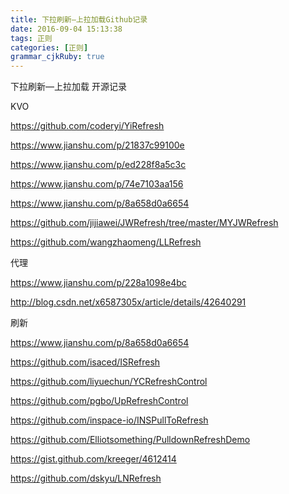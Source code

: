 ```yaml
---
title: 下拉刷新—上拉加载Github记录
date: 2016-09-04 15:13:38
tags: 正则
categories: [正则]
grammar_cjkRuby: true
---
```


下拉刷新—上拉加载 开源记录

KVO

https://github.com/coderyi/YiRefresh

https://www.jianshu.com/p/21837c99100e

https://www.jianshu.com/p/ed228f8a5c3c

https://www.jianshu.com/p/74e7103aa156

https://www.jianshu.com/p/8a658d0a6654

https://github.com/jijiawei/JWRefresh/tree/master/MYJWRefresh

https://github.com/wangzhaomeng/LLRefresh



代理

https://www.jianshu.com/p/228a1098e4bc

http://blog.csdn.net/x6587305x/article/details/42640291



刷新

https://www.jianshu.com/p/8a658d0a6654

https://github.com/isaced/ISRefresh

https://github.com/liyuechun/YCRefreshControl

https://github.com/pgbo/UpRefreshControl

https://github.com/inspace-io/INSPullToRefresh

https://github.com/Elliotsomething/PulldownRefreshDemo

https://gist.github.com/kreeger/4612414

https://github.com/dskyu/LNRefresh